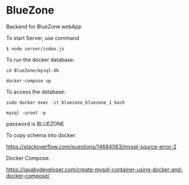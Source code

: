 # BlueZone
Backend for BlueZone webApp


To start Server, use command

```
$ node server/index.js
```

To run the docker database:
```
cd BlueZone/mysql-db
```
```
docker-compose up
```

To access the database:
```
sudo docker exec -it bluezone_bluezone_1 bash
```

```
mysql -uroot -p
```

password is BLUEZONE

To copy schema into docker:

https://stackoverflow.com/questions/14684063/mysql-source-error-2

Docker Compose:

https://javabydeveloper.com/create-mysql-container-using-docker-and-docker-compose/
